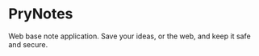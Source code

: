 PryNotes
========

Web base note application.  Save your ideas, or the web, and keep it safe and secure.
